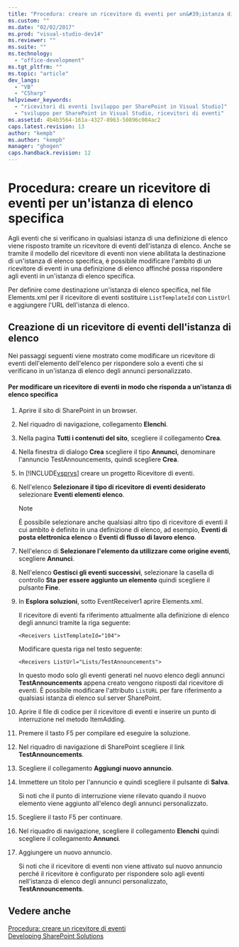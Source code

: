 ```yaml
---
title: "Procedura: creare un ricevitore di eventi per un&#39;istanza di elenco specifica | Microsoft Docs"
ms.custom: ""
ms.date: "02/02/2017"
ms.prod: "visual-studio-dev14"
ms.reviewer: ""
ms.suite: ""
ms.technology: 
  - "office-development"
ms.tgt_pltfrm: ""
ms.topic: "article"
dev_langs: 
  - "VB"
  - "CSharp"
helpviewer_keywords: 
  - "ricevitori di eventi [sviluppo per SharePoint in Visual Studio]"
  - "sviluppo per SharePoint in Visual Studio, ricevitori di eventi"
ms.assetid: 4b4b3564-161a-4327-8963-50896c084ac2
caps.latest.revision: 13
author: "kempb"
ms.author: "kempb"
manager: "ghogen"
caps.handback.revision: 12
---
```

# Procedura: creare un ricevitore di eventi per un&#39;istanza di elenco specifica
  Agli eventi che si verificano in qualsiasi istanza di una definizione di elenco viene risposto tramite un ricevitore di eventi dell'istanza di elenco.  Anche se tramite il modello del ricevitore di eventi non viene abilitata la destinazione di un'istanza di elenco specifica, è possibile modificare l'ambito di un ricevitore di eventi in una definizione di elenco affinché possa rispondere agli eventi in un'istanza di elenco specifica.  
  
 Per definire come destinazione un'istanza di elenco specifica, nel file Elements.xml per il ricevitore di eventi sostituire `ListTemplateId` con `ListUrl` e aggiungere l'URL dell'istanza di elenco.  
  
## Creazione di un ricevitore di eventi dell'istanza di elenco  
 Nei passaggi seguenti viene mostrato come modificare un ricevitore di eventi dell'elemento dell'elenco per rispondere solo a eventi che si verificano in un'istanza di elenco degli annunci personalizzato.  
  
#### Per modificare un ricevitore di eventi in modo che risponda a un'istanza di elenco specifica  
  
1.  Aprire il sito di SharePoint in un browser.  
  
2.  Nel riquadro di navigazione, collegamento **Elenchi**.  
  
3.  Nella pagina **Tutti i contenuti del sito**, scegliere il collegamento **Crea**.  
  
4.  Nella finestra di dialogo **Crea** scegliere il tipo **Annunci**, denominare l'annuncio TestAnnouncements, quindi scegliere **Crea**.  
  
5.  In [!INCLUDE[vsprvs](../sharepoint/includes/vsprvs-md.md)] creare un progetto Ricevitore di eventi.  
  
6.  Nell'elenco **Selezionare il tipo di ricevitore di eventi desiderato** selezionare **Eventi elementi elenco**.  
  
    > [!NOTE]  
    >  È possibile selezionare anche qualsiasi altro tipo di ricevitore di eventi il cui ambito è definito in una definizione di elenco, ad esempio, **Eventi di posta elettronica elenco** o **Eventi di flusso di lavoro elenco**.  
  
7.  Nell'elenco di **Selezionare l'elemento da utilizzare come origine eventi**, scegliere **Annunci**.  
  
8.  Nell'elenco **Gestisci gli eventi successivi**, selezionare la casella di controllo **Sta per essere aggiunto un elemento** quindi scegliere il pulsante **Fine**.  
  
9. In **Esplora soluzioni**, sotto EventReceiver1 aprire Elements.xml.  
  
     Il ricevitore di eventi fa riferimento attualmente alla definizione di elenco degli annunci tramite la riga seguente:  
  
    ```  
    <Receivers ListTemplateId="104">  
    ```  
  
     Modificare questa riga nel testo seguente:  
  
    ```  
    <Receivers ListUrl="Lists/TestAnnouncements">  
    ```  
  
     In questo modo solo gli eventi generati nel nuovo elenco degli annunci **TestAnnouncements** appena creato vengono risposti dal ricevitore di eventi.  È possibile modificare l'attributo `ListURL` per fare riferimento a qualsiasi istanza di elenco sul server SharePoint.  
  
10. Aprire il file di codice per il ricevitore di eventi e inserire un punto di interruzione nel metodo ItemAdding.  
  
11. Premere il tasto F5 per compilare ed eseguire la soluzione.  
  
12. Nel riquadro di navigazione di SharePoint scegliere il link **TestAnnouncements**.  
  
13. Scegliere il collegamento **Aggiungi nuovo annuncio**.  
  
14. Immettere un titolo per l'annuncio e quindi scegliere il pulsante di **Salva**.  
  
     Si noti che il punto di interruzione viene rilevato quando il nuovo elemento viene aggiunto all'elenco degli annunci personalizzato.  
  
15. Scegliere il tasto F5 per continuare.  
  
16. Nel riquadro di navigazione, scegliere il collegamento **Elenchi** quindi scegliere il collegamento **Annunci**.  
  
17. Aggiungere un nuovo annuncio.  
  
     Si noti che il ricevitore di eventi non viene attivato sul nuovo annuncio perché il ricevitore è configurato per rispondere solo agli eventi nell'istanza di elenco degli annunci personalizzato, **TestAnnouncements**.  
  
## Vedere anche  
 [Procedura: creare un ricevitore di eventi](../sharepoint/how-to-create-an-event-receiver.md)   
 [Developing SharePoint Solutions](../sharepoint/developing-sharepoint-solutions.md)  
  
  